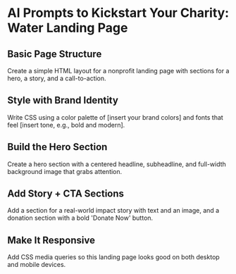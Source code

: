 # AI Prompts to Kickstart Your Charity: Water Landing Page

## Basic Page Structure
Create a simple HTML layout for a nonprofit landing page with sections for a hero, a story, and a call-to-action.

## Style with Brand Identity
Write CSS using a color palette of [insert your brand colors] and fonts that feel [insert tone, e.g., bold and modern].

## Build the Hero Section
Create a hero section with a centered headline, subheadline, and full-width background image that grabs attention.

## Add Story + CTA Sections
Add a section for a real-world impact story with text and an image, and a donation section with a bold 'Donate Now' button.

## Make It Responsive
Add CSS media queries so this landing page looks good on both desktop and mobile devices. 
<!-- 
  Media queries let us change styles for different screen sizes. 
  This helps the page look good on phones, tablets, and computers.
  For example, we can stack columns vertically on small screens, 
  or make text and buttons larger for easier tapping.
-->
